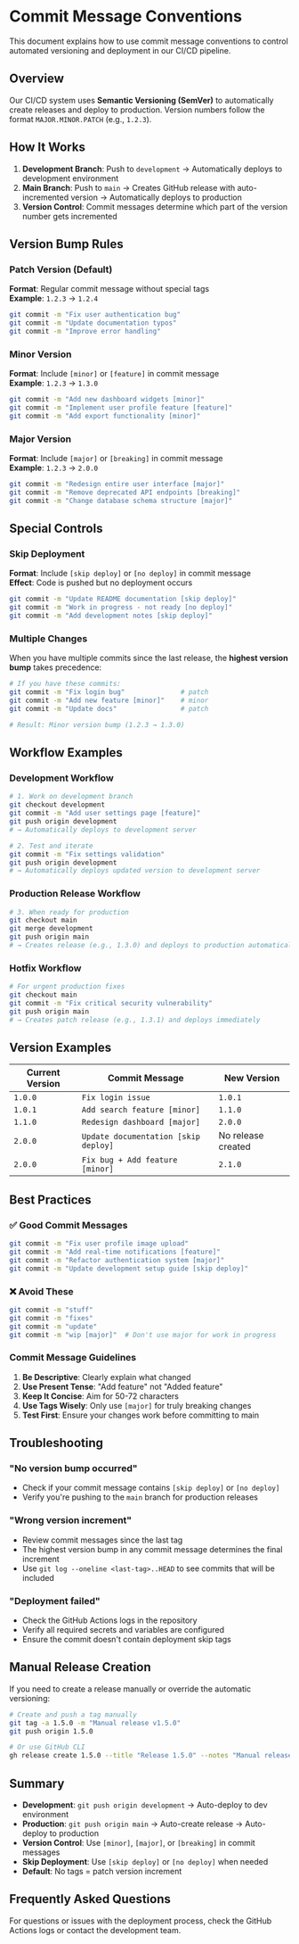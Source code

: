 # Commit Message Conventions

This document explains how to use commit message conventions to control automated versioning and deployment in our CI/CD
pipeline.

## Overview

Our CI/CD system uses **Semantic Versioning (SemVer)** to automatically create releases and deploy to production.
Version numbers follow the format `MAJOR.MINOR.PATCH` (e.g., `1.2.3`).

## How It Works

1. **Development Branch**: Push to `development` → Automatically deploys to development environment
2. **Main Branch**: Push to `main` → Creates GitHub release with auto-incremented version → Automatically deploys to
   production
3. **Version Control**: Commit messages determine which part of the version number gets incremented

## Version Bump Rules

### Patch Version (Default)

**Format**: Regular commit message without special tags  
**Example**: `1.2.3` → `1.2.4`

```bash
git commit -m "Fix user authentication bug"
git commit -m "Update documentation typos"
git commit -m "Improve error handling"
```

### Minor Version

**Format**: Include `[minor]` or `[feature]` in commit message  
**Example**: `1.2.3` → `1.3.0`

```bash
git commit -m "Add new dashboard widgets [minor]"
git commit -m "Implement user profile feature [feature]"
git commit -m "Add export functionality [minor]"
```

### Major Version

**Format**: Include `[major]` or `[breaking]` in commit message  
**Example**: `1.2.3` → `2.0.0`

```bash
git commit -m "Redesign entire user interface [major]"
git commit -m "Remove deprecated API endpoints [breaking]"
git commit -m "Change database schema structure [major]"
```

## Special Controls

### Skip Deployment

**Format**: Include `[skip deploy]` or `[no deploy]` in commit message  
**Effect**: Code is pushed but no deployment occurs

```bash
git commit -m "Update README documentation [skip deploy]"
git commit -m "Work in progress - not ready [no deploy]"
git commit -m "Add development notes [skip deploy]"
```

### Multiple Changes

When you have multiple commits since the last release, the **highest version bump** takes precedence:

```bash
# If you have these commits:
git commit -m "Fix login bug"              # patch
git commit -m "Add new feature [minor]"    # minor  
git commit -m "Update docs"                # patch

# Result: Minor version bump (1.2.3 → 1.3.0)
```

## Workflow Examples

### Development Workflow

```bash
# 1. Work on development branch
git checkout development
git commit -m "Add user settings page [feature]"
git push origin development
# → Automatically deploys to development server

# 2. Test and iterate
git commit -m "Fix settings validation"
git push origin development
# → Automatically deploys updated version to development server
```

### Production Release Workflow

```bash
# 3. When ready for production
git checkout main
git merge development
git push origin main
# → Creates release (e.g., 1.3.0) and deploys to production automatically
```

### Hotfix Workflow

```bash
# For urgent production fixes
git checkout main
git commit -m "Fix critical security vulnerability"
git push origin main
# → Creates patch release (e.g., 1.3.1) and deploys immediately
```

## Version Examples

| Current Version | Commit Message                       | New Version        |
|-----------------|--------------------------------------|--------------------|
| `1.0.0`         | `Fix login issue`                    | `1.0.1`            |
| `1.0.1`         | `Add search feature [minor]`         | `1.1.0`            |
| `1.1.0`         | `Redesign dashboard [major]`         | `2.0.0`            |
| `2.0.0`         | `Update documentation [skip deploy]` | No release created |
| `2.0.0`         | `Fix bug + Add feature [minor]`      | `2.1.0`            |

## Best Practices

### ✅ Good Commit Messages

```bash
git commit -m "Fix user profile image upload"
git commit -m "Add real-time notifications [feature]"
git commit -m "Refactor authentication system [major]"
git commit -m "Update development setup guide [skip deploy]"
```

### ❌ Avoid These

```bash
git commit -m "stuff"
git commit -m "fixes"
git commit -m "update"
git commit -m "wip [major]"  # Don't use major for work in progress
```

### Commit Message Guidelines

1. **Be Descriptive**: Clearly explain what changed
2. **Use Present Tense**: "Add feature" not "Added feature"
3. **Keep It Concise**: Aim for 50-72 characters
4. **Use Tags Wisely**: Only use `[major]` for truly breaking changes
5. **Test First**: Ensure your changes work before committing to main

## Troubleshooting

### "No version bump occurred"

- Check if your commit message contains `[skip deploy]` or `[no deploy]`
- Verify you're pushing to the `main` branch for production releases

### "Wrong version increment"

- Review commit messages since the last tag
- The highest version bump in any commit message determines the final increment
- Use `git log --oneline <last-tag>..HEAD` to see commits that will be included

### "Deployment failed"

- Check the GitHub Actions logs in the repository
- Verify all required secrets and variables are configured
- Ensure the commit doesn't contain deployment skip tags

## Manual Release Creation

If you need to create a release manually or override the automatic versioning:

```bash
# Create and push a tag manually
git tag -a 1.5.0 -m "Manual release v1.5.0"
git push origin 1.5.0

# Or use GitHub CLI
gh release create 1.5.0 --title "Release 1.5.0" --notes "Manual release"
```

## Summary

- **Development**: `git push origin development` → Auto-deploy to dev environment
- **Production**: `git push origin main` → Auto-create release → Auto-deploy to production
- **Version Control**: Use `[minor]`, `[major]`, or `[breaking]` in commit messages
- **Skip Deployment**: Use `[skip deploy]` or `[no deploy]` when needed
- **Default**: No tags = patch version increment

## Frequently Asked Questions

For questions or issues with the deployment process, check the GitHub Actions logs or contact the development team.